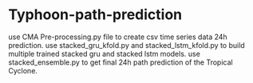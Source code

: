 # Typhoon-path-prediction
use CMA Pre-processing.py file to create csv time series data 24h prediction.
use stacked_gru_kfold.py and stacked_lstm_kfold.py to build multiple trained stacked gru and stacked lstm models.
use stacked_ensemble.py to get final 24h path prediction of the Tropical Cyclone.
